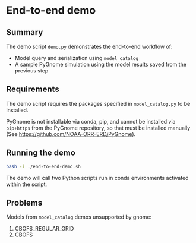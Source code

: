 # End-to-end demo

## Summary

The demo script `demo.py` demonstrates the end-to-end workflow of:

- Model query and serialization using `model_catalog`
- A sample PyGnome simulation using the model results saved from the previous step

## Requirements

The demo script requires the packages specified in `model_catalog.py` to be installed.

PyGnome is not installable via conda, pip, and cannot be installed via `pip+https` from the PyGnome repository,
so that must be installed manually (See https://github.com/NOAA-ORR-ERD/PyGnome).

## Running the demo

```bash
bash -i ./end-to-end-demo.sh
```

The demo will call two Python scripts run in conda environments activated within the script.


## Problems

Models from `model_catalog` demos unsupported by gnome:
1. CBOFS_REGULAR_GRID
2. CBOFS
